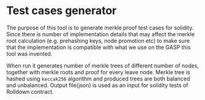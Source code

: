 # Test cases generator

The purpose of this tool is to generate merkle proof test cases for solidity. Since there is number
of implementation details that may affect the merkle root calculation (e.g. prehashing keys, node
promotion etc) to make sure that the implementation is compatible with what we use on the GASP this
tool was invented.

When run it generates number of merkle trees of different number of nodes, together with merkle
roots and proof for every leave node. Merkle tree is hashed using `keccak256` algorithm and produced
trees are both balanced and unbalanced. Output file(json) is used as an input for solidity tests of
Rolldown contract.
